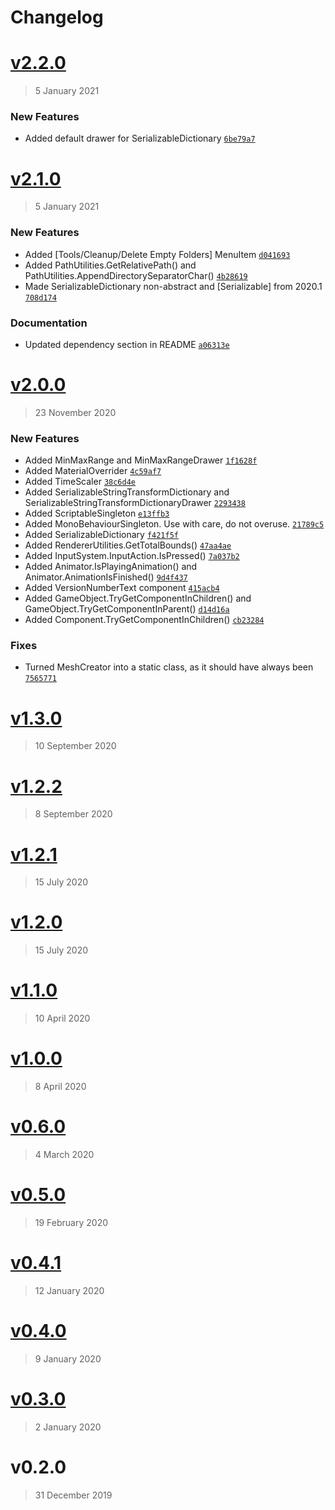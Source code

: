 # Changelog

# [v2.2.0](https://github.com/hairibar/Hairibar.EngineExtensions/compare/v2.1.0...v2.2.0)

> 5 January 2021



### New Features

- Added default drawer for SerializableDictionary [`6be79a7`](https://github.com/hairibar/Hairibar.EngineExtensions/commit/6be79a7b0eae041093a996392f303e0d4a880dea)




# [v2.1.0](https://github.com/hairibar/Hairibar.EngineExtensions/compare/v2.0.0...v2.1.0)

> 5 January 2021



### New Features

- Added [Tools/Cleanup/Delete Empty Folders] MenuItem [`d041693`](https://github.com/hairibar/Hairibar.EngineExtensions/commit/d0416933cc275ba36734089835eccd2af2d4c618)
- Added PathUtilities.GetRelativePath() and PathUtilities.AppendDirectorySeparatorChar() [`4b28619`](https://github.com/hairibar/Hairibar.EngineExtensions/commit/4b28619b16c72c2a1d2ac2220fae2bb80643086e)
- Made SerializableDictionary non-abstract and [Serializable] from 2020.1 [`708d174`](https://github.com/hairibar/Hairibar.EngineExtensions/commit/708d17488e9119b29cfb8c76c964dbc69510e12b)


### Documentation

- Updated dependency section in README [`a06313e`](https://github.com/hairibar/Hairibar.EngineExtensions/commit/a06313ed59cfb8edd7c15ec84728c5f9544e6423)


# [v2.0.0](https://github.com/hairibar/Hairibar.EngineExtensions/compare/v1.3.0...v2.0.0)

> 23 November 2020



### New Features

- Added MinMaxRange and MinMaxRangeDrawer [`1f1628f`](https://github.com/hairibar/Hairibar.EngineExtensions/commit/1f1628fbe46ab2e05de2bd60094e751805fee587)
- Added MaterialOverrider [`4c59af7`](https://github.com/hairibar/Hairibar.EngineExtensions/commit/4c59af72d86e246625ab564b2ba0ce1407d137ff)
- Added TimeScaler [`38c6d4e`](https://github.com/hairibar/Hairibar.EngineExtensions/commit/38c6d4e92924d8e0da7ddb44fef80d6f959550d6)
- Added SerializableStringTransformDictionary and SerializableStringTransformDictionaryDrawer [`2293438`](https://github.com/hairibar/Hairibar.EngineExtensions/commit/2293438117551b50af763cdb590b9ef3fc4966c9)
- Added ScriptableSingleton [`e13ffb3`](https://github.com/hairibar/Hairibar.EngineExtensions/commit/e13ffb310f5304f9870c63339ebe4e1c023d3419)
- Added MonoBehaviourSingleton. Use with care, do not overuse. [`21789c5`](https://github.com/hairibar/Hairibar.EngineExtensions/commit/21789c552477ecf7974ef7f952b726b479adf6db)
- Added SerializableDictionary [`f421f5f`](https://github.com/hairibar/Hairibar.EngineExtensions/commit/f421f5f1393f8e17d362949fee71dd91e22a83e6)
- Added RendererUtilities.GetTotalBounds() [`47aa4ae`](https://github.com/hairibar/Hairibar.EngineExtensions/commit/47aa4aef1a97dbefb398c6ad86a0e7644b89e825)
- Added InputSystem.InputAction.IsPressed() [`7a037b2`](https://github.com/hairibar/Hairibar.EngineExtensions/commit/7a037b2544b7baf35470ff8aaa2750e251fc1da1)
- Added Animator.IsPlayingAnimation() and Animator.AnimationIsFinished() [`9d4f437`](https://github.com/hairibar/Hairibar.EngineExtensions/commit/9d4f4376264966ce8c373c023461d2ffad66d8a8)
- Added VersionNumberText component [`415acb4`](https://github.com/hairibar/Hairibar.EngineExtensions/commit/415acb4f1751f872e6c96d355a0814ef9c54ba30)
- Added GameObject.TryGetComponentInChildren() and GameObject.TryGetComponentInParent() [`d14d16a`](https://github.com/hairibar/Hairibar.EngineExtensions/commit/d14d16a676f9416c03add39a2a3c8b331fc0919e)
- Added Component.TryGetComponentInChildren() [`cb23284`](https://github.com/hairibar/Hairibar.EngineExtensions/commit/cb23284feb191cfe43b93cfd528300c4080a7e85)

### Fixes

- Turned MeshCreator into a static class, as it should have always been [`7565771`](https://github.com/hairibar/Hairibar.EngineExtensions/commit/7565771471fa10134a6bb3486d565481242cec4f)



# [v1.3.0](https://github.com/hairibar/Hairibar.EngineExtensions/compare/v1.2.2...v1.3.0)

> 10 September 2020







# [v1.2.2](https://github.com/hairibar/Hairibar.EngineExtensions/compare/v1.2.1...v1.2.2)

> 8 September 2020







# [v1.2.1](https://github.com/hairibar/Hairibar.EngineExtensions/compare/v1.2.0...v1.2.1)

> 15 July 2020







# [v1.2.0](https://github.com/hairibar/Hairibar.EngineExtensions/compare/v1.1.0...v1.2.0)

> 15 July 2020







# [v1.1.0](https://github.com/hairibar/Hairibar.EngineExtensions/compare/v1.0.0...v1.1.0)

> 10 April 2020







# [v1.0.0](https://github.com/hairibar/Hairibar.EngineExtensions/compare/v0.6.0...v1.0.0)

> 8 April 2020







# [v0.6.0](https://github.com/hairibar/Hairibar.EngineExtensions/compare/v0.5.0...v0.6.0)

> 4 March 2020







# [v0.5.0](https://github.com/hairibar/Hairibar.EngineExtensions/compare/v0.4.1...v0.5.0)

> 19 February 2020







# [v0.4.1](https://github.com/hairibar/Hairibar.EngineExtensions/compare/v0.4.0...v0.4.1)

> 12 January 2020







# [v0.4.0](https://github.com/hairibar/Hairibar.EngineExtensions/compare/v0.3.0...v0.4.0)

> 9 January 2020







# [v0.3.0](https://github.com/hairibar/Hairibar.EngineExtensions/compare/v0.2.0...v0.3.0)

> 2 January 2020







# v0.2.0

> 31 December 2019







